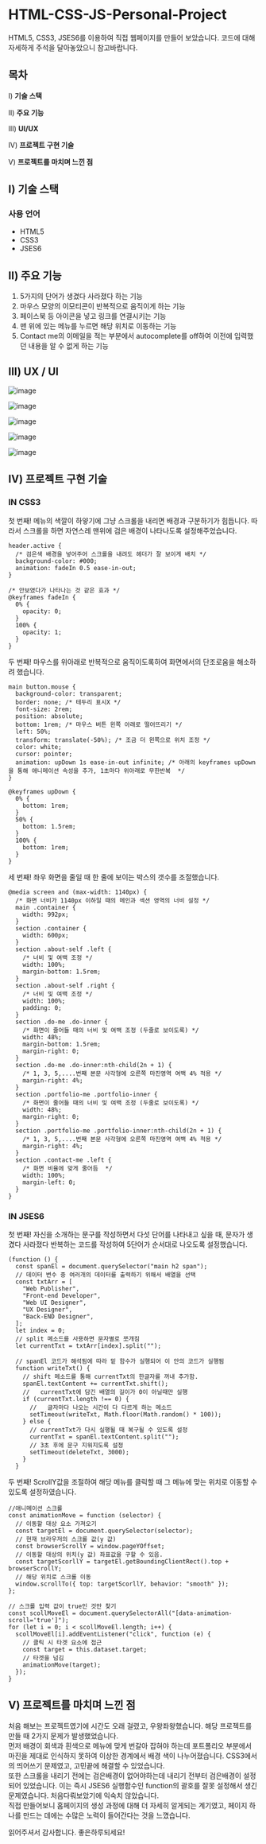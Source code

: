 # HTML-CSS-JS-Personal-Project

HTML5, CSS3, JSES6를 이용하여 직접 웹페이지를 만들어 보았습니다. 코드에 대해 자세하게 주석을 달아놓았으니 참고바랍니다.
 
## 목차

Ⅰ) **기술 스택**

Ⅱ) **주요 기능**

Ⅲ) **UI/UX**

Ⅳ) **프로젝트 구현 기술**

Ⅴ) **프로젝트를 마치며 느낀 점**


## Ⅰ) 기술 스택

### 사용 언어

- HTML5
- CSS3
- JSES6


## Ⅱ) 주요 기능

1. 5가지의 단어가 생겼다 사라졌다 하는 기능
2. 마우스 모양의 이모티콘이 반복적으로 움직이게 하는 기능
3. 페이스북 등 아이콘을 넣고 링크를 연결시키는 기능
4. 맨 위에 있는 메뉴를 누르면 해당 위치로 이동하는 기능
5. Contact me의 이메일을 적는 부분에서 autocomplete를 off하여 이전에 입력했던 내용을 알 수 없게 하는 기능

## Ⅲ) UX / UI

![image](https://github.com/Jincheol-11/HTML-CSS-JS-Personal-Project/assets/145963704/7ed7f0a5-436d-4387-a841-593bf913cf4d)

![image](https://github.com/Jincheol-11/HTML-CSS-JS-Personal-Project/assets/145963704/646de5e5-3c4b-4a4b-ad11-2a7f2a5ef980)

![image](https://github.com/Jincheol-11/HTML-CSS-JS-Personal-Project/assets/145963704/2cde52a6-c752-43cd-96f3-8a6bb1f37de4)

![image](https://github.com/Jincheol-11/HTML-CSS-JS-Personal-Project/assets/145963704/527c587e-02d7-4f4f-b078-b1469e64999b)

![image](https://github.com/Jincheol-11/HTML-CSS-JS-Personal-Project/assets/145963704/3e550064-0179-4b17-8f16-599bad04c441)

## Ⅳ) 프로젝트 구현 기술

### IN CSS3

첫 번째! 메뉴의 색깔이 하얗기에 그냥 스크롤을 내리면 배경과 구분하기가 힘듭니다. 따라서 스크롤을 하면 자연스레 맨위에 검은 배경이 나타나도록 설정해주었습니다.

```
header.active {
  /* 검은색 배경을 넣어주어 스크롤을 내려도 헤더가 잘 보이게 배치 */
  background-color: #000;
  animation: fadeIn 0.5 ease-in-out;
}

/* 안보였다가 나타나는 것 같은 효과 */
@keyframes fadeIn {
  0% {
    opacity: 0;
  }
  100% {
    opacity: 1;
  }
}
```

두 번째! 마우스를 위아래로 반복적으로 움직이도록하여 화면에서의 단조로움을 해소하려 했습니다.

```
main button.mouse {
  background-color: transparent;
  border: none; /* 테두리 표시X */
  font-size: 2rem;
  position: absolute;
  bottom: 1rem; /* 마우스 버튼 왼쪽 아래로 떨어뜨리기 */
  left: 50%;
  transform: translate(-50%); /* 조금 더 왼쪽으로 위치 조정 */
  color: white;
  cursor: pointer;
  animation: upDown 1s ease-in-out infinite; /* 아래의 keyframes upDown을 통해 애니메이션 속성을 추가, 1초마다 위아래로 무한반복  */
}

@keyframes upDown {
  0% {
    bottom: 1rem;
  }
  50% {
    bottom: 1.5rem;
  }
  100% {
    bottom: 1rem;
  }
}
```

세 번째! 좌우 화면을 줄일 때 한 줄에 보이는 박스의 갯수를 조절했습니다. 

```
@media screen and (max-width: 1140px) {
  /* 화면 너비가 1140px 이하일 때의 메인과 섹션 영역의 너비 설정 */
  main .container {
    width: 992px;
  }
  section .container {
    width: 600px;
  }
  section .about-self .left {
    /* 너비 및 여백 조정 */
    width: 100%;
    margin-bottom: 1.5rem;
  }
  section .about-self .right {
    /* 너비 및 여백 조정 */
    width: 100%;
    padding: 0;
  }
  section .do-me .do-inner {
    /* 화면이 줄어들 때의 너비 및 여백 조정 (두줄로 보이도록) */
    width: 48%;
    margin-bottom: 1.5rem;
    margin-right: 0;
  }
  section .do-me .do-inner:nth-child(2n + 1) {
    /* 1, 3, 5,....번째 본문 사각형에 오른쪽 마진영역 여백 4% 적용 */
    margin-right: 4%;
  }
  section .portfolio-me .portfolio-inner {
    /* 화면이 줄어들 때의 너비 및 여백 조정 (두줄로 보이도록) */
    width: 48%;
    margin-right: 0;
  }
  section .portfolio-me .portfolio-inner:nth-child(2n + 1) {
    /* 1, 3, 5,....번째 본문 사각형에 오른쪽 마진영역 여백 4% 적용 */
    margin-right: 4%;
  }
  section .contact-me .left {
    /* 화면 비율에 맞게 줄어듬  */
    width: 100%;
    margin-left: 0;
  }
}
```

### IN JSES6

첫 번째! 자신을 소개하는 문구를 작성하면서 다섯 단어를 나타내고 싶을 때, 문자가 생겼다 사라졌다 반복하는 코드를 작성하여 5단어가 순서대로 나오도록 설정했습니다.
```
(function () {
  const spanEl = document.querySelector("main h2 span");
  // 데이터 변수 중 여러개의 데이터를 출력하기 위해서 배열을 선택
  const txtArr = [
    "Web Publisher",
    "Front-end Developer",
    "Web UI Designer",
    "UX Designer",
    "Back-END Designer",
  ];
  let index = 0;
  // split 메소드를 사용하면 문자별로 쪼개짐
  let currentTxt = txtArr[index].split("");

  // spanEl 코드가 해석됨에 따라 밑 함수가 실행되어 이 안의 코드가 실행됨
  function writeTxt() {
    // shift 메소드를 통해 currentTxt의 한글자를 꺼내 추가함.
    spanEl.textContent += currentTxt.shift();
    //   currentTxt에 담긴 배열의 길이가 0이 아닐때만 실행
    if (currentTxt.length !== 0) {
      //   글자마다 나오는 시간이 다 다르게 하는 메소드
      setTimeout(writeTxt, Math.floor(Math.random() * 100));
    } else {
      // currentTxt가 다시 실행될 때 복구될 수 있도록 설정
      currentTxt = spanEl.textContent.split("");
      // 3초 후에 문구 지워지도록 설정
      setTimeout(deleteTxt, 3000);
    }
  }
```

두 번째! ScrollY값을 조절하여 해당 메뉴를 클릭할 때 그 메뉴에 맞는 위치로 이동할 수 있도록 설정하였습니다. 
```
//애니메이션 스크롤
const animationMove = function (selector) {
  // 이동할 대상 요소 가져오기
  const targetEl = document.querySelector(selector);
  // 현재 브라우저의 스크롤 값(y 값)
  const browserScrollY = window.pageYOffset;
  // 이동할 대상의 위치(y 값) 좌표값을 구할 수 있음.
  const targetScorllY = targetEl.getBoundingClientRect().top + browserScrollY;
  // 해당 위치로 스크롤 이동
  window.scrollTo({ top: targetScorllY, behavior: "smooth" });
};

// 스크롤 입력 값이 true인 것만 찾기
const scollMoveEl = document.querySelectorAll("[data-animation-scroll='true']");
for (let i = 0; i < scollMoveEl.length; i++) {
  scollMoveEl[i].addEventListener("click", function (e) {
    // 클릭 시 타겟 요소에 접근
    const target = this.dataset.target;
    // 타겟을 넘김
    animationMove(target);
  });
}
```

## Ⅴ) 프로젝트를 마치며 느낀 점

처음 해보는 프로젝트였기에 시간도 오래 걸렸고, 우왕좌왕했습니다. 해당 프로젝트를 만들 때 2가지 문제가 발생했었습니다. <br>
먼저 배경이 회색과 흰색으로 메뉴에 맞게 번갈아 잡혀야 하는데 포트폴리오 부분에서 마진을 제대로 인식하지 못하여 이상한 경계에서 배경 색이 나누어졌습니다. CSS3에서의 띄어쓰기 문제였고, 고민끝에 해결할 수 있었습니다.<br> 
또한 스크롤을 내리기 전에는 검은배경이 없어야하는데 내리기 전부터 검은배경이 설정되어 있었습니다. 이는 즉시 JSES6 실행함수인 function의 괄호를 잘못 설정해서 생긴 문제였습니다. 처음다뤄보았기에 익숙치 않았습니다.<br>
직접 만들어보니 홈페이지의 생성 과정에 대해 더 자세히 알게되는 계기였고, 페이지 하나를 만드는 데에는 수많은 노력이 들어간다는 것을 느꼈습니다.

읽어주셔서 감사합니다. 좋은하루되세요!
